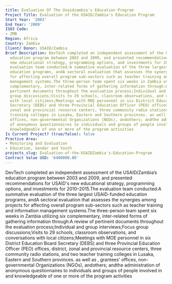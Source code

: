 ```yaml
---
title: Evaluation Of The Usaidzambia's Education Program
Project Title: Evaluation of the USAID/Zambia's Education Program
Start Year: '2003'
End Year: '2009'
ISO3 Code:
- ZMB
Region: Africa
Country: Zambia
Client/ Donor: USAID/Zambia
Brief Description: DevTech completed an independent assessment of the USAID/Zambia’s
  education program between 2003 and 2009, and presented recommendations for USAID's
  new educational strategy, programming options, and investments for 2010–2015.The
  evaluation team conducted:A summative evaluation of the three largest USAID-funded
  education programs, andA sectoral evaluation that assesses the synergies among projects
  for affecting overall program sub-sectors such as teacher training and information
  management systems.The three-person team spent six weeks in Zambia utilizing six
  complementary, inter-related forms of gathering information through:A review of
  pertinent documents throughout the evaluation process;Individual and group interviews;Focus
  group discussions;Visits to 29 schools, classroom observations, and conversations
  with local citizens;Meetings with MOE personnel in six District Education Board
  Secretary (DEBS) and three Provincial Education Officer (PEO) offices, district,
  zonal and provincial resource centers, three community radio stations, and two teacher
  training colleges in Lusaka, Eastern and Southern provinces. as well as , grantees'
  offices, non-governmental Organizations (NGOs), andothers; andthe administration
  of anonymous questionnaires to individuals and groups of people involved in and
  knowledgeable of one or more of the program activities
Is Current Project? (true/false): false
Practice Area:
- Monitoring and Evaluation
- Education, Gender and Youth
projects_slug: Evaluation-of-the-USAIDZambia's-Education-Program
Contract Value USD: '6400000.00'
---
```


DevTech completed an independent assessment of the USAID/Zambia’s education program between 2003 and 2009, and presented recommendations for USAID's new educational strategy, programming options, and investments for 2010–2015.The evaluation team conducted:A summative evaluation of the three largest USAID-funded education programs, andA sectoral evaluation that assesses the synergies among projects for affecting overall program sub-sectors such as teacher training and information management systems.The three-person team spent six weeks in Zambia utilizing six complementary, inter-related forms of gathering information through:A review of pertinent documents throughout the evaluation process;Individual and group interviews;Focus group discussions;Visits to 29 schools, classroom observations, and conversations with local citizens;Meetings with MOE personnel in six District Education Board Secretary (DEBS) and three Provincial Education Officer (PEO) offices, district, zonal and provincial resource centers, three community radio stations, and two teacher training colleges in Lusaka, Eastern and Southern provinces. as well as , grantees' offices, non-governmental Organizations (NGOs), andothers; andthe administration of anonymous questionnaires to individuals and groups of people involved in and knowledgeable of one or more of the program activities